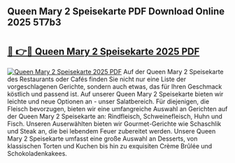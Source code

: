 ## Queen Mary 2 Speisekarte PDF Download Online 2025 5T7b3

# <h2><a href="http://gc71m3o.nevu.top/?p=Queen+Mary+2+Speisekarte">🔗 👉🔴 Queen Mary 2 Speisekarte 2025 PDF</a></h2>

[![Queen Mary 2 Speisekarte 2025 PDF](https://i.imgur.com/dBaPXMq.png)](http://gc71m3o.nevu.top/?p=Queen+Mary+2+Speisekarte)
Auf der Queen Mary 2 Speisekarte des Restaurants oder Cafés finden Sie nicht nur eine Liste der vorgeschlagenen Gerichte, sondern auch etwas, das für Ihren Geschmack köstlich und passend ist. Auf unserer Queen Mary 2 Speisekarte bieten wir leichte und neue Optionen an - unser Salatbereich. Für diejenigen, die Fleisch bevorzugen, bieten wir eine umfangreiche Auswahl an Gerichten auf der Queen Mary 2 Speisekarte an: Rindfleisch, Schweinefleisch, Huhn und Fisch. Unseren Auserwählten bieten wir Gourmet-Gerichte wie Schaschlik und Steak an, die bei lebendem Feuer zubereitet werden. Unsere Queen Mary 2 Speisekarte umfasst eine große Auswahl an Desserts, von klassischen Torten und Kuchen bis hin zu exquisiten Crème Brûlée und Schokoladenkakees.
